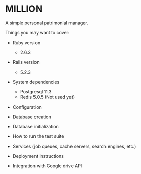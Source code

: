 # MILLION

A simple personal patrimonial manager.

Things you may want to cover:

* Ruby version
  - 2.6.3

* Rails version
  - 5.2.3

* System dependencies
  - Postgresql 11.3
  - Redis 5.0.5 (Not used yet)

* Configuration

* Database creation

* Database initialization

* How to run the test suite

* Services (job queues, cache servers, search engines, etc.)

* Deployment instructions

* Integration with Google drive API

